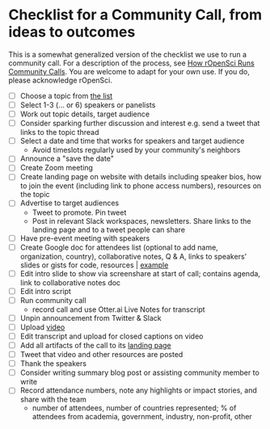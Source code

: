# Checklist for a Community Call, from ideas to outcomes

This is a somewhat generalized version of the checklist we use to run a community call. For a description of the process, see [How rOpenSci Runs Community Calls](https://ropensci.org/blog/2021/02/02/ropensci-community-calls/). You are welcome to adapt for your own use. If you do, please acknowledge rOpenSci.

- [ ] Choose a topic from [the list](../../issues?q=is%3Aissue+is%3Aopen+sort%3Aupdated-desc)
- [ ] Select 1-3 (... or 6) speakers or panelists
- [ ] Work out topic details, target audience
- [ ] Consider sparking further discussion and interest e.g. send a tweet that links to the topic thread
- [ ] Select a date and time that works for speakers and target audience
  - Avoid timeslots regularly used by your community's neighbors
- [ ] Announce a "save the date"
- [ ] Create Zoom meeting
- [ ] Create landing page on website with details including speaker bios, how to join the event (including link to phone access numbers), resources on the topic 
- [ ] Advertise to target audiences
  - Tweet to promote. Pin tweet
  - Post in relevant Slack workspaces, newsletters. Share links to the landing page and to a tweet people can share
- [ ] Have pre-event meeting with speakers 
- [ ] Create Google doc for attendees list (optional to add name, organization, country), collaborative notes,  Q & A, links to speakers' slides or gists for code, resources | [example](http://bit.ly/ropensci-commcall-maintaining)
- [ ] Edit intro slide to show via screenshare at start of call; contains agenda, link to collaborative notes doc 
- [ ] Edit intro script
- [ ] Run community call 
  - record call and use Otter.ai Live Notes for transcript
- [ ] Unpin announcement from Twitter & Slack
- [ ] Upload [video](https://vimeo.com/ropensci) 
- [ ] Edit transcript and upload for closed captions on video
- [ ] Add all artifacts of the call to its [landing page](https://ropensci.org/commcalls/)
- [ ] Tweet that video and other resources are posted
- [ ] Thank the speakers
- [ ] Consider writing summary blog post or assisting community member to write
- [ ] Record attendance numbers, note any highlights or impact stories, and share with the team
  - number of attendees, number of countries represented; % of attendees from academia, government, industry, non-profit, other

